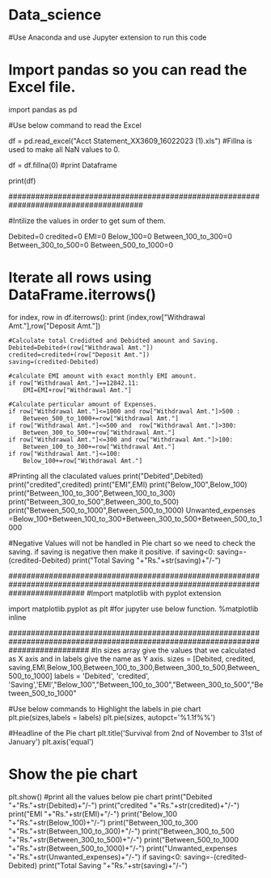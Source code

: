 # Data_science
#Use Anaconda and use Jupyter extension to run this code


# Import pandas so you can read the Excel file.

import pandas as pd

#Use below command to read the Excel

df = pd.read_excel("Acct Statement_XX3609_16022023 (1).xls")
#Fillna is used to make all NaN values to 0.

df = df.fillna(0)
#print Dataframe

print(df)

######################################################################################

#Intilize the values in order to get sum of them.

Debited=0
credited=0
EMI=0
Below_100=0
Between_100_to_300=0
Between_300_to_500=0
Between_500_to_1000=0

# Iterate all rows using DataFrame.iterrows()

for index, row in df.iterrows():
    print (index,row["Withdrawal Amt."],row["Deposit Amt."])
    
    #Calculate total Credidted and Debidted amount and Saving.
    Debited=Debited+(row["Withdrawal Amt."])
    credited=credited+(row["Deposit Amt."])
    saving=(credited-Debited)
    
    #calculate EMI amount with exact monthly EMI amount.
    if row["Withdrawal Amt."]==12842.11:
        EMI=EMI+row["Withdrawal Amt."]
        
    #Calculate perticular amount of Expenses.
    if row["Withdrawal Amt."]<=1000 and row["Withdrawal Amt."]>500 :
        Between_500_to_1000+=row["Withdrawal Amt."]
    if row["Withdrawal Amt."]<=500 and  row["Withdrawal Amt."]>300:
        Between_300_to_500+=row["Withdrawal Amt."]
    if row["Withdrawal Amt."]<=300 and row["Withdrawal Amt."]>100:
        Between_100_to_300+=row["Withdrawal Amt."]
    if row["Withdrawal Amt."]<=100:
        Below_100+=row["Withdrawal Amt."]
    
    
    
        
        
#Printing all the claculated values
print("Debited",Debited)
print("credited",credited)
print("EMI",EMI)
print("Below_100",Below_100)
print("Between_100_to_300",Between_100_to_300)
print("Between_300_to_500",Between_300_to_500)
print("Between_500_to_1000",Between_500_to_1000)
Unwanted_expenses =Below_100+Between_100_to_300+Between_300_to_500+Between_500_to_1000

#Negative Values will not be handled in Pie chart so we need to check the saving. if saving is negative then make it positive.
if saving<0:
    saving=-(credited-Debited)
    print("Total Saving "+"Rs."+str(saving)+"/-")
    
#################################################################################################################################
#Import matplotlib with pyplot extension

import matplotlib.pyplot as plt
#for jupyter use below function.
%matplotlib inline


##################################################################################################################################
#In sizes array give the values that we calculated as X axis and in labels give the name as Y axis.
sizes = [Debited, credited, saving,EMI,Below_100,Between_100_to_300,Between_300_to_500,Between_500_to_1000]
labels = 'Debited', 'credited', 'Saving','EMI',"Below_100","Between_100_to_300","Between_300_to_500","Between_500_to_1000"

#Use below commands to Highlight the labels in pie chart
plt.pie(sizes,labels = labels)
plt.pie(sizes, autopct='%1.1f%%')

#Headline of the Pie chart
plt.title('Survival from 2nd of November to 31st of January')
plt.axis('equal')

# Show the pie chart
plt.show()
 #print all the values below pie chart
print("Debited "+"Rs."+str(Debited)+"/-")
print("credited "+"Rs."+str(credited)+"/-")
print("EMI "+"Rs."+str(EMI)+"/-")
print("Below_100 "+"Rs."+str(Below_100)+"/-")
print("Between_100_to_300 "+"Rs."+str(Between_100_to_300)+"/-")
print("Between_300_to_500 "+"Rs."+str(Between_300_to_500)+"/-")
print("Between_500_to_1000 "+"Rs."+str(Between_500_to_1000)+"/-")
print("Unwanted_expenses "+"Rs."+str(Unwanted_expenses)+"/-")
if saving<0:
    saving=-(credited-Debited)
print("Total Saving "+"Rs."+str(saving)+"/-")























